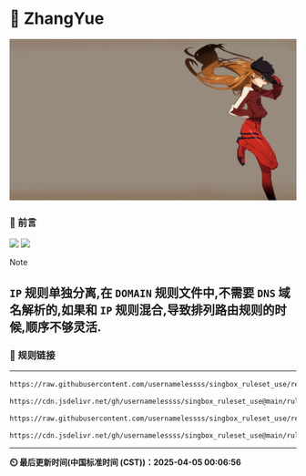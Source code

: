
# 🧸 ZhangYue
![](https://raw.githubusercontent.com/usernamelessss/picture-bed/main/images/202504042256831.jpg)
### 📣 前言
![](https://shields.io/badge/-移除重复规则-ff69b4) ![](https://shields.io/badge/-IP&nbsp;规则单独存放不与&nbsp;DOMAIN&nbsp;等混合-green)
> [!NOTE]
**`IP` 规则单独分离,在 `DOMAIN` 规则文件中,不需要 `DNS` 域名解析的,如果和 `IP` 规则混合,导致排列路由规则的时候,顺序不够灵活.**
---

###  🔗 规则链接
---

```url
https://raw.githubusercontent.com/usernamelessss/singbox_ruleset_use/refs/heads/main/rule/ZhangYue/ZhangYue_No_IP.json
```

```url
https://cdn.jsdelivr.net/gh/usernamelessss/singbox_ruleset_use@main/rule/ZhangYue/ZhangYue_No_IP.json
```

```url
https://raw.githubusercontent.com/usernamelessss/singbox_ruleset_use/refs/heads/main/rule/ZhangYue/ZhangYue_No_IP.srs
```

```url
https://cdn.jsdelivr.net/gh/usernamelessss/singbox_ruleset_use@main/rule/ZhangYue/ZhangYue_No_IP.srs
```

---
**⏲️ 最后更新时间(中国标准时间 (CST))：2025-04-05 00:06:56**